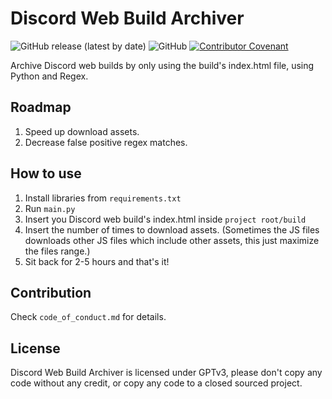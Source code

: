 # Discord Web Build Archiver
![GitHub release (latest by date)](https://img.shields.io/github/downloads/Nostalgicord/Discord-Web-Build-Archiver/latest/total)
![GitHub](https://img.shields.io/github/license/Nostalgicord/Discord-Web-Build-Archiver)
[![Contributor Covenant](https://img.shields.io/badge/Contributor%20Covenant-2.1-4baaaa.svg)](code_of_conduct.md) 

Archive Discord web builds by only using the build's index.html file, using Python and Regex.

## Roadmap
1. Speed up download assets.
2. Decrease false positive regex matches.

## How to use
1. Install libraries from `requirements.txt`
2. Run `main.py` 
3. Insert you Discord web build's index.html inside `project root/build`
4. Insert the number of times to download assets. (Sometimes the JS files downloads other JS files which include other assets, this just maximize the files range.)
5. Sit back for 2-5 hours and that's it!

## Contribution
Check `code_of_conduct.md` for details.

## License 
Discord Web Build Archiver is licensed under GPTv3, please don't copy any code without any credit, or copy any code to a closed sourced project.
